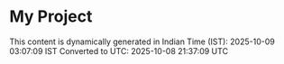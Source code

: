 # My Project

This content is dynamically generated in Indian Time (IST): 2025-10-09 03:07:09 IST
Converted to UTC: 2025-10-08 21:37:09 UTC
